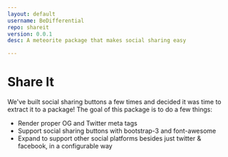 ```yaml
---
layout: default
username: BeDifferential
repo: shareit
version: 0.0.1
desc: A meteorite package that makes social sharing easy

---
```

# Share It

We've built social sharing buttons a few times and decided it was time to extract it to a package!  The goal of this package is to do a few things:

* Render proper OG and Twitter meta tags
* Support social sharing buttons with bootstrap-3 and font-awesome
* Expand to support other social platforms besides just twitter & facebook, in a configurable way



